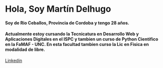 # Hola, Soy Martín Delhugo

#### Soy de Rio Ceballos, Provincia de Cordoba y tengo 28 años.
#### Actualmente estoy cursando la Tecnicatura en Desarrollo Web y Aplicaciones Digitales en el ISPC y tambien un curso de Python Cientifico en la FaMAF - UNC. En esta facultad tambien curso la Lic en Fisica en modalidad de libre.

[Linkedin](https://www.linkedin.com/in/mart%C3%ADn-nicol%C3%A1s-delhugo/) 


